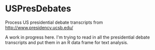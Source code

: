 # USPresDebates
Process US presidential debate transcripts from http://www.presidency.ucsb.edu/


A work in progress here.
I'm trying to read in all the presidential debate transcripts and put them in an R data frame for text analysis. 
